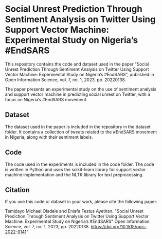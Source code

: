 # Social Unrest Prediction Through Sentiment Analysis on Twitter Using Support Vector Machine: Experimental Study on Nigeria’s #EndSARS
This repository contains the code and dataset used in the paper "Social Unrest Prediction Through Sentiment Analysis on Twitter Using Support Vector Machine: Experimental Study on Nigeria’s #EndSARS", published in Open Information Science, vol. 7, no. 1, 2023, pp. 20220138.

The paper presents an experimental study on the use of sentiment analysis and support vector machine in predicting social unrest on Twitter, with a focus on Nigeria’s #EndSARS movement.

## Dataset
The dataset used in the paper is included in the repository in the dataset folder. It contains a collection of tweets related to the #EndSARS movement in Nigeria, along with their sentiment labels.

## Code
The code used in the experiments is included in the code folder. The code is written in Python and uses the scikit-learn library for support vector machine implementation and the NLTK library for text preprocessing.

## Citation
If you use this code or dataset in your work, please cite the following paper:

Temidayo Michael Oladele and Eniafe Festus Ayetiran. "Social Unrest Prediction Through Sentiment Analysis on Twitter Using Support Vector Machine: Experimental Study on Nigeria’s #EndSARS" Open Information Science, vol. 7, no. 1, 2023, pp. 20220138. https://doi.org/10.1515/opis-2022-0141"
